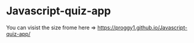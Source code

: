 # Javascript-quiz-app

You can visist the size frome here => https://proggy1.github.io/Javascript-quiz-app/
